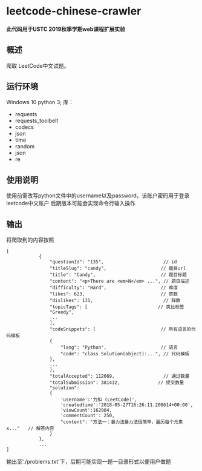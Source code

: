 # leetcode-chinese-crawler
#### 此代码用于USTC 2019秋季学期web课程扩展实验

## 概述
爬取 LeetCode中文试题。

## 运行环境

Windows 10  python 3; 
库：
* requests
* requests_toolbelt
* codecs
* json
* time
* random
* json
* re

## 使用说明
使用前需改写python文件中的username以及password，该账户密码用于登录leetcode中文账户
后期版本可能会实现命令行输入操作


## 输出
将爬取到的内容按照
```
[
			{
				"questionId": "135",					  // id
				"titleSlug": "candy",					 // 题目url
				"title": "Candy",						 // 题目标题
				"content": "<p>There are <em>N</em> ...", // 题目描述
				"difficulty": "Hard",					 // 难度
				"likes": 623,							 // 赞数
				"dislikes": 131,						  // 踩数
				"topicTags": [							// 类比标签
				"Greedy",
				...
				],
				"codeSnippets": [						 // 所有语言的代码模板
				{
					"lang": "Python",					 // 语言
					"code": "class Solution(object):...", // 代码模板
				},
				...
				],
				"totalAccepted": 112669,				  // 通过数量
				"totalSubmission": 381432,				// 提交数量
				"solution": 
				{
					'username':'力扣 (LeetCode)',
					'createdtime':'2018-05-27T16:26:11.200614+00:00',
					'viewCount':162904,
					'commentCount': 250,
					"content": "方法一：暴力法暴力法很简单，遍历每个元素 x..."   // 解答内容
				}
			},
			...
]
```
  输出至'./problems.txt'下，后期可能实现一题一目录形式以便用户做题
  


